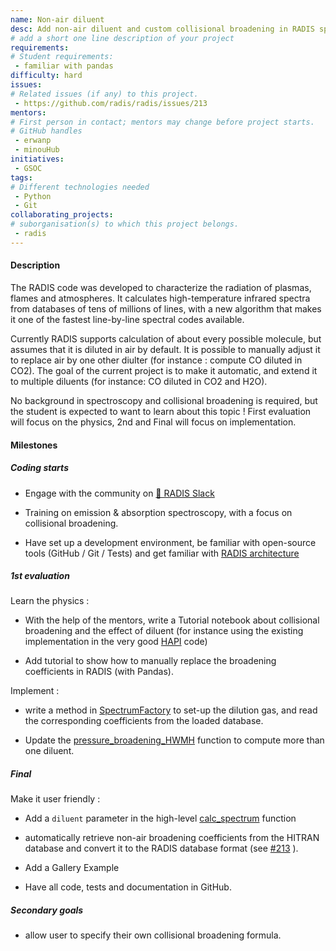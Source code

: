 ```yaml
---
name: Non-air diluent
desc: Add non-air diluent and custom collisional broadening in RADIS spectra
# add a short one line description of your project
requirements:
# Student requirements:
 - familiar with pandas
difficulty: hard
issues:
# Related issues (if any) to this project.
 - https://github.com/radis/radis/issues/213
mentors:
# First person in contact; mentors may change before project starts.
# GitHub handles
 - erwanp
 - minouHub
initiatives:
 - GSOC
tags:
# Different technologies needed
 - Python
 - Git
collaborating_projects:
# suborganisation(s) to which this project belongs.
 - radis
---
```



#### Description

The RADIS code was developed to characterize the radiation of plasmas, flames and atmospheres. It calculates high-temperature infrared spectra from databases of tens of millions of lines, with a new algorithm that makes it one of the fastest line-by-line spectral codes available. 

Currently RADIS supports calculation of about every possible molecule, but assumes that it is diluted in air by default. It is possible to manually adjust it to replace air by one other diulter (for instance : compute CO diluted in CO2). The goal of the current project is to make it automatic, and extend it to multiple diluents (for instance: CO diluted in CO2 and H2O).

No background in spectroscopy and collisional broadening is required, but the student is expected to want to learn about this topic ! First evaluation will focus on the physics, 2nd and Final will focus on implementation.

#### Milestones


##### Coding starts

* Engage with the community on [💬 RADIS Slack](https://github.com/radis/slack-invite)

* Training on emission & absorption spectroscopy, with a focus on collisional broadening. 

* Have set up a development environment, be familiar with open-source tools (GitHub / Git / Tests) and get familiar with [RADIS architecture](https://radis.readthedocs.io/en/latest/dev/developer.html#architecture)

##### 1st evaluation

Learn the physics : 

* With the help of the mentors, write a Tutorial notebook about collisional broadening and the effect of diluent (for instance using the existing implementation in the very good [HAPI](https://github.com/hitranonline/hapi) code)

* Add tutorial to show how to manually replace the broadening coefficients in RADIS (with Pandas).

Implement : 

* write a method in [SpectrumFactory](https://github.com/radis/radis/blob/develop/radis/lbl/factory.py#L109) to set-up the dilution gas, and read the corresponding coefficients from the loaded database.

* Update the [pressure_broadening_HWMH](https://github.com/radis/radis/blob/develop/radis/lbl/broadening.py#L249) function to compute more than one diluent.

##### Final

Make it user friendly : 

* Add a `diluent` parameter in the high-level [calc_spectrum](https://github.com/radis/radis/blob/develop/radis/lbl/calc.py#L29) function

* automatically retrieve non-air broadening coefficients from the HITRAN database and convert it to the RADIS database format (see [#213](https://github.com/radis/radis/issues/213) ).

* Add a Gallery Example

* Have all code, tests and documentation in GitHub.


##### Secondary goals

* allow user to specify their own collisional broadening formula. 
